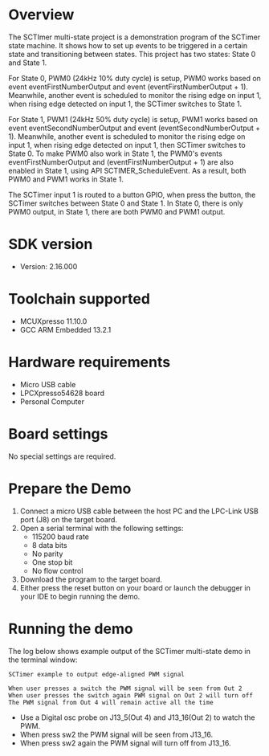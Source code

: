 Overview
========
The SCTImer multi-state project is a demonstration program of the SCTimer state machine. It shows how to set up events to be triggered in a certain state
and transitioning between states.
This project has two states: State 0 and State 1.

For State 0, PWM0 (24kHz 10% duty cycle) is setup, PWM0 works based on event eventFirstNumberOutput
and event (eventFirstNumberOutput + 1). Meanwhile, another event is scheduled to monitor the rising edge on input 1,
when rising edge detected on input 1, the SCTimer switches to State 1.

For State 1, PWM1 (24kHz 50% duty cycle) is setup, PWM1 works based on event eventSecondNumberOutput
and event (eventSecondNumberOutput + 1). Meanwhile, another event is scheduled to monitor the rising edge on input 1,
when rising edge detected on input 1, then SCTimer switches to State 0. To make PWM0 also work in State 1, the PWM0's
events eventFirstNumberOutput and (eventFirstNumberOutput + 1) are also enabled in State 1, using API
SCTIMER_ScheduleEvent. As a result, both PWM0 and PWM1 works in State 1.

The SCTimer input 1 is routed to a button GPIO, when press the button, the SCTimer switches between State 0 and State 1.
In State 0, there is only PWM0 output, in State 1, there are both PWM0 and PWM1 output.

SDK version
===========
- Version: 2.16.000

Toolchain supported
===================
- MCUXpresso  11.10.0
- GCC ARM Embedded  13.2.1

Hardware requirements
=====================
- Micro USB cable
- LPCXpresso54628 board
- Personal Computer

Board settings
==============
No special settings are required.

Prepare the Demo
================
1.  Connect a micro USB cable between the host PC and the LPC-Link USB port (J8) on the target board.
2.  Open a serial terminal with the following settings:
    - 115200 baud rate
    - 8 data bits
    - No parity
    - One stop bit
    - No flow control
3.  Download the program to the target board.
4.  Either press the reset button on your board or launch the debugger in your IDE to begin running the demo.

Running the demo
================
The log below shows example output of the SCTimer multi-state demo in the terminal window:
~~~~~~~~~~~~~~~~~~~~~~~~~~~~~~~~~~~
SCTimer example to output edge-aligned PWM signal

When user presses a switch the PWM signal will be seen from Out 2
When user presses the switch again PWM signal on Out 2 will turn off
The PWM signal from Out 4 will remain active all the time
~~~~~~~~~~~~~~~~~~~~~~~~~~~~~~~~~~~
- Use a Digital osc probe on J13_5(Out 4) and J13_16(Out 2) to watch the PWM.
- When press sw2 the PWM signal will be seen from J13_16.
- When press sw2 again the PWM signal will turn off from J13_16. 
